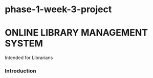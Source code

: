 # phase-1-week-3-project
<body style="textAlign:center;font-family: `Montserrat r`;">
    <h1 style>ONLINE LIBRARY MANAGEMENT SYSTEM</h1>
    <p  style="display:inline;">Intended for Librarians</p>
    <h3>Introduction</h3>

</body>